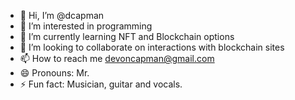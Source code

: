 - 👋 Hi, I’m @dcapman
- 👀 I’m interested in programming
- 🌱 I’m currently learning NFT and Blockchain options
- 💞️ I’m looking to collaborate on interactions with blockchain sites
- 📫 How to reach me devoncapman@gmail.com
- 😄 Pronouns: Mr.
- ⚡ Fun fact: Musician, guitar and vocals.

<!---
dcapman/dcapman is a ✨ special ✨ repository because its `README.md` (this file) appears on your GitHub profile.
You can click the Preview link to take a look at your changes.
--->
